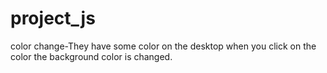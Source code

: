 # project_js
color change-They have some color on the desktop when you click on the color the background color is changed.
